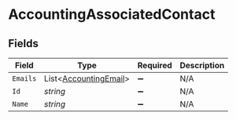 # AccountingAssociatedContact


## Fields

| Field                                                               | Type                                                                | Required                                                            | Description                                                         |
| ------------------------------------------------------------------- | ------------------------------------------------------------------- | ------------------------------------------------------------------- | ------------------------------------------------------------------- |
| `Emails`                                                            | List<[AccountingEmail](../../Models/Components/AccountingEmail.md)> | :heavy_minus_sign:                                                  | N/A                                                                 |
| `Id`                                                                | *string*                                                            | :heavy_minus_sign:                                                  | N/A                                                                 |
| `Name`                                                              | *string*                                                            | :heavy_minus_sign:                                                  | N/A                                                                 |